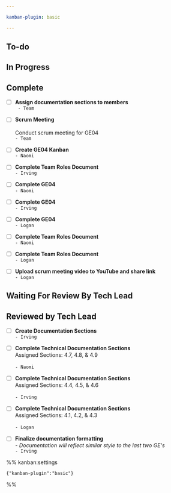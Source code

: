 ```yaml
---

kanban-plugin: basic

---
```


## To-do



## In Progress



## Complete

- [ ] **Assign documentation sections to members**<br>` - Team`
- [ ] __Scrum Meeting__<br><br>Conduct scrum meeting for GE04 <br>`- Team`
- [ ] **Create GE04 Kanban**<br>`- Naomi`
- [ ] **Complete Team Roles Document**<br>`- Irving`
- [ ] **Complete GE04**<br>`- Naomi`
- [ ] **Complete GE04**<br>`- Irving`
- [ ] **Complete GE04**<br>`- Logan`
- [ ] **Complete Team Roles Document**<br>`- Naomi`
- [ ] **Complete Team Roles Document**<br>`- Logan`
- [ ] **Upload scrum meeting video to YouTube and share link**<br>`- Logan`


## Waiting For Review By Tech Lead



## Reviewed by Tech Lead

- [ ] **Create Documentation Sections**<br>`- Irving`
- [ ] **Complete Technical Documentation Sections**<br>Assigned Sections: 4.7, 4.8, & 4.9<br><br>`- Naomi`
- [ ] **Complete Technical Documentation Sections**<br>Assigned Sections: 4.4, 4.5, & 4.6<br><br>`- Irving`
- [ ] **Complete Technical Documentation Sections**<br>Assigned Sections: 4.1, 4.2, & 4.3<br><br>`- Logan`
- [ ] **Finalize documentation formatting**<br>*- Documentation will reflect similar style to the last two GE's*<br>`- Irving`




%% kanban:settings
```
{"kanban-plugin":"basic"}
```
%%